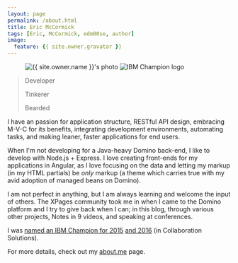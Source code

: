 ```yaml
---
layout: page
permalink: /about.html
title: Eric McCormick
tags: [Eric, McCormick, edm00se, author]
image:
  feature: {{ site.owner.gravatar }}
---
```

<figure>
  <img src="{{ site.owner.gravatar }}?s=260" alt="{{ site.owner.name }}'s photo" itemprop="image" class="post-avatar img-circle img-responsive" style="max-width:260px;" data-toggle="tooltip" title="that's me!" />
  <!-- <figcaption style="font-size:x-large;font-style:inherit;">Eric McCormick</figcaption> -->
  <img src="//i.stack.imgur.com/YcEnK.png" alt="IBM Champion logo" itemprop="image" class="img-responsive" data-toggle="tooltip" title="who knew?" />
</figure>

>Developer
>
>Tinkerer
>
>Bearded

I have an passion for application structure, RESTful API design, embracing M-V-C for its benefits, integrating development environments, automating tasks, and making leaner, faster applications for end users.

When I'm not developing for a Java-heavy Domino back-end, I like to develop with Node.js + Express. I love creating front-ends for my applications in Angular, as I love focusing on the data and letting my markup (in my HTML partials) be _only_ markup (a theme which carries true with my avid adoption of managed beans on Domino).

I am not perfect in anything, but I am always learning and welcome the input of others. The XPages community took me in when I came to the Domino platform and I try to give back when I can; in this blog, through various other projects, Notes in 9 videos, and speaking at conferences.

I was [named an IBM Champion for 2015](/self-promotion/they-made-me-a-champion) [and 2016](https://www.ibm.com/developerworks/community/blogs/ibmchampion/entry/Announcing_the_IBM_Champion_Class_of_2016_for_IBM_Social_Business?lang=en) (in Collaboration Solutions).

For more details, check out my [about.me](//about.me/EricMcCormick) page.